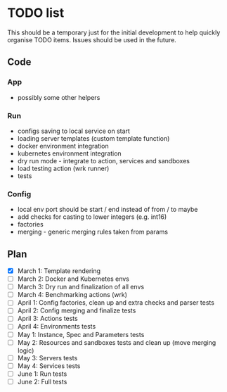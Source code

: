 # TODO list

This should be a temporary just for the initial development to help quickly organise TODO items. Issues should be used
in the future.

## Code

### App
- possibly some other helpers

### Run
- configs saving to local service on start
- loading server templates (custom template function)
- docker environment integration
- kubernetes environment integration
- dry run mode - integrate to action, services and sandboxes
- load testing action (wrk runner)
- tests

### Config
- local env port should be start / end instead of from / to maybe
- add checks for casting to lower integers (e.g. int16)
- factories
- merging - generic merging rules taken from params

## Plan

- [x] March 1: Template rendering
- [ ] March 2: Docker and Kubernetes envs
- [ ] March 3: Dry run and finalization of all envs
- [ ] March 4: Benchmarking actions (wrk)
- [ ] April 1: Config factories, clean up and extra checks and parser tests
- [ ] April 2: Config merging and finalize tests
- [ ] April 3: Actions tests
- [ ] April 4: Environments tests
- [ ] May 1: Instance, Spec and Parameters tests
- [ ] May 2: Resources and sandboxes tests and clean up (move merging logic)
- [ ] May 3: Servers tests
- [ ] May 4: Services tests
- [ ] June 1: Run tests
- [ ] June 2: Full tests